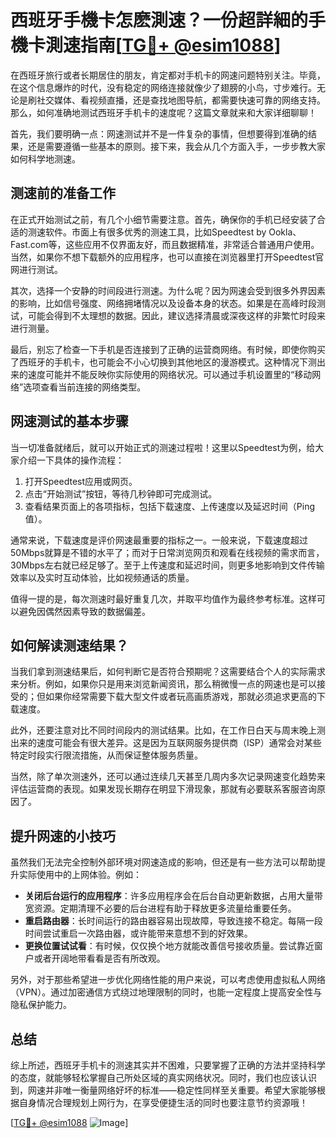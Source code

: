 # 西班牙手機卡怎麽測速？一份超詳細的手機卡測速指南[[TG💪+ @esim1088](https://t.me/s/esim1088)]

在西班牙旅行或者长期居住的朋友，肯定都对手机卡的网速问题特别关注。毕竟，在这个信息爆炸的时代，没有稳定的网络连接就像少了翅膀的小鸟，寸步难行。无论是刷社交媒体、看视频直播，还是查找地图导航，都需要快速可靠的网络支持。那么，如何准确地测试西班牙手机卡的速度呢？这篇文章就来和大家详细聊聊！

首先，我们要明确一点：网速测试并不是一件复杂的事情，但想要得到准确的结果，还是需要遵循一些基本的原则。接下来，我会从几个方面入手，一步步教大家如何科学地测速。

## 测速前的准备工作

在正式开始测试之前，有几个小细节需要注意。首先，确保你的手机已经安装了合适的测速软件。市面上有很多优秀的测速工具，比如Speedtest by Ookla、Fast.com等，这些应用不仅界面友好，而且数据精准，非常适合普通用户使用。当然，如果你不想下载额外的应用程序，也可以直接在浏览器里打开Speedtest官网进行测试。

其次，选择一个安静的时间段进行测速。为什么呢？因为网速会受到很多外界因素的影响，比如信号强度、网络拥堵情况以及设备本身的状态。如果是在高峰时段测试，可能会得到不太理想的数据。因此，建议选择清晨或深夜这样的非繁忙时段来进行测量。

最后，别忘了检查一下手机是否连接到了正确的运营商网络。有时候，即使你购买了西班牙的手机卡，也可能会不小心切换到其他地区的漫游模式。这种情况下测出来的速度可能并不能反映你实际使用的网络状况。可以通过手机设置里的“移动网络”选项查看当前连接的网络类型。

## 网速测试的基本步骤

当一切准备就绪后，就可以开始正式的测速过程啦！这里以Speedtest为例，给大家介绍一下具体的操作流程：

1. 打开Speedtest应用或网页。
2. 点击“开始测试”按钮，等待几秒钟即可完成测试。
3. 查看结果页面上的各项指标，包括下载速度、上传速度以及延迟时间（Ping值）。

通常来说，下载速度是评价网速最重要的指标之一。一般来说，下载速度超过50Mbps就算是不错的水平了；而对于日常浏览网页和观看在线视频的需求而言，30Mbps左右就已经足够了。至于上传速度和延迟时间，则更多地影响到文件传输效率以及实时互动体验，比如视频通话的质量。

值得一提的是，每次测速时最好重复几次，并取平均值作为最终参考标准。这样可以避免因偶然因素导致的数据偏差。

## 如何解读测速结果？

当我们拿到测速结果后，如何判断它是否符合预期呢？这需要结合个人的实际需求来分析。例如，如果你只是用来浏览新闻资讯，那么稍微慢一点的网速也是可以接受的；但如果你经常需要下载大型文件或者玩高画质游戏，那就必须追求更高的下载速度。

此外，还要注意对比不同时间段内的测试结果。比如，在工作日白天与周末晚上测出来的速度可能会有很大差异。这是因为互联网服务提供商（ISP）通常会对某些特定时段实行限流措施，从而保证整体服务质量。

当然，除了单次测速外，还可以通过连续几天甚至几周内多次记录网速变化趋势来评估运营商的表现。如果发现长期存在明显下滑现象，那就有必要联系客服咨询原因了。

## 提升网速的小技巧

虽然我们无法完全控制外部环境对网速造成的影响，但还是有一些方法可以帮助提升实际使用中的上网体验。例如：

- **关闭后台运行的应用程序**：许多应用程序会在后台自动更新数据，占用大量带宽资源。定期清理不必要的后台进程有助于释放更多流量给重要任务。
- **重启路由器**：长时间运行的路由器容易出现故障，导致连接不稳定。每隔一段时间尝试重启一次路由器，或许能带来意想不到的好效果。
- **更换位置试试看**：有时候，仅仅换个地方就能改善信号接收质量。尝试靠近窗户或者开阔地带看看是否有所改观。

另外，对于那些希望进一步优化网络性能的用户来说，可以考虑使用虚拟私人网络（VPN）。通过加密通信方式绕过地理限制的同时，也能一定程度上提高安全性与隐私保护能力。

## 总结

综上所述，西班牙手机卡的测速其实并不困难，只要掌握了正确的方法并坚持科学的态度，就能够轻松掌握自己所处区域的真实网络状况。同时，我们也应该认识到，网速并非唯一衡量网络好坏的标准——稳定性同样至关重要。希望大家能够根据自身情况合理规划上网行为，在享受便捷生活的同时也要注意节约资源哦！

[[TG💪+ @esim1088](https://t.me/s/esim1088) ![Image](https://i.postimg.cc/4NQfJmqS/Snipaste-2025-05-13-00-14-12.png)]